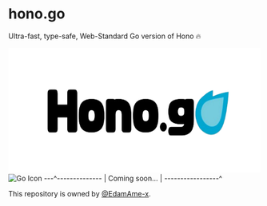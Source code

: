 # hono.go
Ultra-fast, type-safe, Web-Standard Go version of Hono 🔥

<img src="/assets/hero.png" height="250" alt="icon" />
<img src="https://www.svgrepo.com/show/373635/go-gopher.svg" alt="Go Icon" height="50" />
---^--------------  
| Coming soon... |  
-----------------^  

This repository is owned by [@EdamAme-x](//github.com/EdamAme-x).
